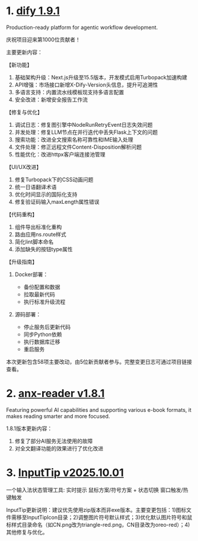 
# 1. [dify 1.9.1](https://github.com/langgenius/dify/releases/tag/1.9.1)  
Production-ready platform for agentic workflow development.

庆祝项目迎来第1000位贡献者！

主要更新内容：

【新功能】
1. 基础架构升级：Next.js升级至15.5版本，开发模式启用Turbopack加速构建
2. API增强：市场接口新增X-Dify-Version头信息，提升可追溯性
3. 多语言支持：内置流水线模板现支持多语言配置
4. 安全改进：新增安全报告工作流

【修复与优化】
1. 调试日志：修复图引擎中NodeRunRetryEvent日志失效问题
2. 并发处理：修复LLM节点在并行迭代中丢失Flask上下文的问题
3. 搜索功能：改进全文搜索名称可靠性和IME输入处理
4. 文件处理：修正远程文件Content-Disposition解析问题
5. 性能优化：改进httpx客户端连接池管理

【UI/UX改进】
1. 修复Turbopack下的CSS动画问题
2. 统一日语翻译术语
3. 优化时间显示的国际化支持
4. 修复验证码输入maxLength属性错误

【代码重构】
1. 组件导出标准化重构
2. 路由应用ns.route样式
3. 简化lint脚本命名
4. 添加缺失的按钮type属性

【升级指南】
1. Docker部署：
   - 备份配置和数据
   - 拉取最新代码
   - 执行标准升级流程

2. 源码部署：
   - 停止服务后更新代码
   - 同步Python依赖
   - 执行数据库迁移
   - 重启服务

本次更新包含58项主要改动，由5位新贡献者参与。完整变更日志可通过项目链接查看。

# 2. [anx-reader v1.8.1](https://github.com/Anxcye/anx-reader/releases/tag/v1.8.1)  
Featuring powerful AI capabilities and supporting various e-book formats, it makes reading smarter and more focused. 

1.8.1版本更新内容：
1. 修复了部分AI服务无法使用的故障
2. 对全文翻译功能的效果进行了优化改进

# 3. [InputTip v2025.10.01](https://github.com/abgox/InputTip/releases/tag/v2025.10.01)  
一个输入法状态管理工具: 实时提示 鼠标方案/符号方案 + 状态切换 窗口触发/热键触发 

InputTip更新说明：建议优先使用zip版本而非exe版本。主要变更包括：1)图标文件需移至InputTipIcon目录；2)调整图片符号默认样式；3)优化默认图片符号和鼠标样式目录命名（如CN.png改为triangle-red.png，CN目录改为oreo-red）；4)其他修复与优化。

